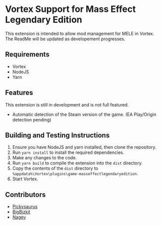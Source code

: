 # Vortex Support for Mass Effect Legendary Edition

This extension is intended to allow mod management for MELE in Vortex. The ReadMe will be updated as developement progresses. 

## Requirements

- Vortex
- NodeJS
- Yarn



## Features

This extension is still in development and is not full featured.

- Automatic detection of the Steam version of the game. (EA Play/Origin detection pending)



## Building and Testing Instructions

1. Ensure you have NodeJS and yarn installed, then clone the repository.
2. Run `yarn install` to install the required dependencies. 
3. Make any changes to the code.
4. Run `yarn build` to compile the extension into the `dist` directory. 
5. Copy the contents of the `dist` directory to `%appdata%\Vortex\plugins\game-masseffectlegendaryedition`.
6. Start Vortex. 



## Contributors

- [Pickysaurus][]
- [BigBizkit][]
- [Nagev][]

[Pickysaurus]: https://www.nexusmods.com/users/31179975
[BigBizkit]: https://www.nexusmods.com/users/64597
[Nagev]: https://www.nexusmods.com/users/565170